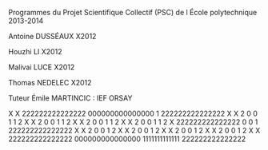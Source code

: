 Programmes du Projet Scientifique Collectif (PSC) de l École polytechnique 2013-2014 

Antoine DUSSÉAUX X2012

Houzhi LI X2012

Malivai LUCE X2012

Thomas NEDELEC X2012

Tuteur Émile MARTINCIC : IEF ORSAY

X                   X 222222222222222 000000000000000        1       222222222222222
  X               X                 2 0             0      1 1                     2
    X           X                   2 0             0     1  1                     2
      X       X                     2 0             0    1   1                     2
        X   X                       2 0             0   1    1                     2
          X           222222222222222 0             0        1       222222222222222
        X   X         2               0             0        1       2
      X       X       2               0             0        1       2
    X           X     2               0             0        1       2
  X               X   2               0             0        1       2
X                   X 222222222222222 000000000000000  1111111111111 222222222222222
